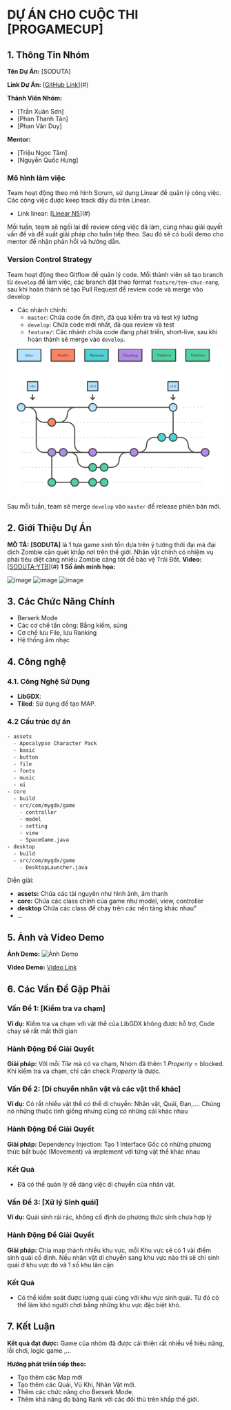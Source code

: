 # DỰ ÁN CHO CUỘC THI [PROGAMECUP]
## 1. Thông Tin Nhóm

**Tên Dự Án:** [SODUTA]

**Link Dự Án:** [[GitHub Link](https://github.com/Yamaaaaaaaa/Group5_BTCK_PGC-Endless_Way.git)](#)

**Thành Viên Nhóm:**
- [Trần Xuân Sơn]
- [Phan Thanh Tân]
- [Phan Văn Duy]

**Mentor:**
- [Triệu Ngọc Tâm]
- [Nguyễn Quốc Hưng]


### Mô hình làm việc

Team hoạt động theo mô hình Scrum, sử dụng Linear để quản lý công việc. Các công việc được keep track đầy đủ trên Linear.
- Link linear: [[Linear N5](https://linear.app/pgjbdtproptit-part2/team/SDT/projects/active?fbclid=IwAR1ESP9KFQGMWj93qBpzXabN2zeH_5-VbZpe1nH1J-7E2O_D11sDfYcCkHY)](#)

Mỗi tuần, team sẽ ngồi lại để review công việc đã làm, cùng nhau giải quyết vấn đề và đề xuất giải pháp cho tuần tiếp theo. Sau đó sẽ có buổi demo cho mentor để nhận phản hồi và hướng dẫn.

### Version Control Strategy


Team hoạt động theo Gitflow để quản lý code. Mỗi thành viên sẽ tạo branch từ `develop` để làm việc, các branch đặt theo format `feature/ten-chuc-nang`, sau khi hoàn thành sẽ tạo Pull Request để review code và merge vào develop
- Các nhánh chính:
  - `master`: Chứa code ổn định, đã qua kiểm tra và test kỹ lưỡng
  - `develop`: Chứa code mới nhất, đã qua review và test
  - `feature/`: Các nhánh chứa code đang phát triển, short-live, sau khi hoàn thành sẽ merge vào `develop`. 

![alt text](image.png)

Sau mỗi tuần, team sẽ merge `develop` vào `master` để release phiên bản mới.



## 2. Giới Thiệu Dự Án

**MÔ TẢ:** **[SODUTA]** là 1 tựa game sinh tồn dựa trên ý tưởng thời đại mà đại dịch Zombie càn quét khắp nơi trên thế giới. Nhân vật chính có nhiệm vụ phải tiêu diệt càng nhiều Zombie càng tốt để bảo vệ Trái Đất.
**Video:** [[SODUTA-YTB]([https://github.com/Yamaaaaaaaa/Group5_BTCK_PGC-Endless_Way.git](https://youtu.be/j1kQNntlTBg))](#)
**1 Số ảnh minh họa:**


![image](https://github.com/Yamaaaaaaaa/SODUTA/assets/110320455/f0aec631-c77a-4047-9f51-6f3071a824dd)
![image](https://github.com/Yamaaaaaaaa/SODUTA/assets/110320455/ef0b74b4-3c97-4731-8b1c-7e22b4bb57b3)
![image](https://github.com/Yamaaaaaaaa/SODUTA/assets/110320455/b12c076e-c345-4af1-a08c-add14ac856ec)


## 3. Các Chức Năng Chính

- Berserk Mode
- Các cơ chế tấn công: Bằng kiếm, súng
- Cơ chế lưu File, lưu Ranking
- Hệ thống âm nhạc

## 4. Công nghệ

### 4.1. Công Nghệ Sử Dụng
- **LibGDX**: 
- **Tiled**: Sử dụng để tạo MAP. 

### 4.2 Cấu trúc dự án

```
- assets 
  - Apocalypse Character Pack
  - basic
  - button
  - file
  - fonts
  - music
  - ui
- core
  - build
  - src/com/mygdx/game
    - controller
    - model
    - setting
    - view
    - SpaceGame.java
- desktop
  - build
  - src/com/mygdx/game
    - DesktopLauncher.java
```

Diễn giải:
- **assets:** Chứa các tài nguyên như hình ảnh, âm thanh
- **core:** Chứa các class chính của game như model, view, controller
- **desktop** Chứa các class để chạy trên các nền tảng khác nhau"
- ...
## 5. Ảnh và Video Demo

**Ảnh Demo:**
![Ảnh Demo](#)

**Video Demo:**
[Video Link](#)






## 6. Các Vấn Đề Gặp Phải

### Vấn Đề 1: [Kiểm tra va chạm]
**Ví dụ:** Kiểm tra va chạm với vật thể của LibGDX không được hỗ trợ, Code chay sẽ rất mất thời gian

### Hành Động Để Giải Quyết

**Giải pháp:** Với mỗi *Tile* mà có va chạm, Nhóm đã thêm 1 *Property* = blocked. Khi kiểm tra va chạm, chỉ cần check *Property* là được.


### Vấn Đề 2: [Di chuyển nhân vật và các vật thể khác]
**Ví dụ:** Có rất nhiều vật thể có thể di chuyển: Nhân vật, Quái, Đạn,.... Chúng nó những thuộc tính giống nhưng cũng có những cái khác nhau


### Hành Động Để Giải Quyết

**Giải pháp:** Dependency Injection: Tạo 1 Interface Gốc có những phương thức bắt buộc (Movement) và implement với từng vật thể khác nhau

### Kết Quả

- Đã có thể quản lý dễ dàng việc di chuyển của nhân vật.

### Vấn Đề 3: [Xử lý Sinh quái]
**Ví dụ:** Quái sinh rải rác, không cố định do phương thức sinh chưa hợp lý


### Hành Động Để Giải Quyết

**Giải pháp:** Chia map thành nhiều khu vực, mỗi Khu vực sẽ có 1 vài điểm sinh quái cố định. Nếu nhân vật di chuyển sang khu vực nào thì sẽ chỉ sinh quái ở khu vực đó và 1 số khu lân cận

### Kết Quả

- Có thể kiểm soát được lượng quái cùng với khu vực sinh quái. Từ đó có thể làm khó người chơi bằng những khu vực đặc biệt khó.

## 7. Kết Luận

**Kết quả đạt được:** Game của nhóm đã được cải thiện rất nhiều về hiệu năng, lỗi chơi, logic game ,...

**Hướng phát triển tiếp theo:** 
- Tạo thêm các Map mới
- Tạo thêm các Quái, Vũ Khí, Nhân Vật mới.
- Thêm các chức năng cho Berserk Mode.
- Thêm khả năng đọ bảng Rank với các đối thủ trên khắp thế giới.
